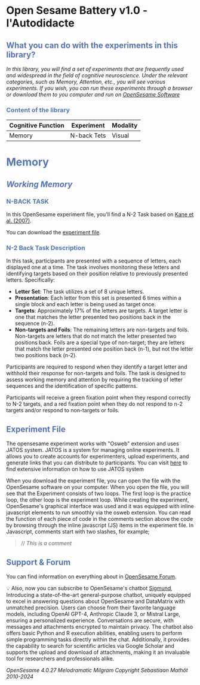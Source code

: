 # Open Sesame Battery v1.0 - l'Autodidacte
## <span style= "color: #5475B8  "> What you can do with the experiments in this library?
_In this library, you will find a set of experiments that are frequently used and widespread in the field of cognitive neuroscience.  Under the relevant categories, such as Memory, Attention, etc., you will see various experiments. If you wish, you can run these experiments through a browser or download them to you computer and run on [OpenSesame Software][OpenSesame software]_
### <span style= "color: #5475B8  "> Content of the library
|Cognitive Function|Experiment|Modality
|------------------|----------|-------|
|Memory|N-back Tets|Visual|

# <Span style="color: #5475B8  "> **Memory**

## <Span style="color: #5475B8  "> *Working Memory*

### <Span style="color: #5475B8  ">N-BACK TASK 

In this OpenSesame experiment file, you'll find a N-2 Task based on [Kane et al. (2007)].

You can download the [experiment file].
### <Span style="color: #5475B8  ">N-2 Back Task Description

In this task, participants are presented with a sequence of letters, each displayed one at a time. The task involves monitoring these letters and identifying targets based on their position relative to previously presented letters. Specifically:

- **Letter Set**: The task utilizes a set of 8 unique letters.
- **Presentation**: Each letter from this set is presented 6 times within a single block and each letter is being used as target once.
- **Targets**: Approximately 17% of the letters are targets. A target letter is one that matches the letter presented two positions back in the sequence (n-2).
- **Non-targets and Foils**: The remaining letters are non-targets and foils. Non-targets are letters that do not match the letter presented two positions back. Foils are a special type of non-target; they are letters that match the letter presented one position back (n-1), but not the letter two positions back (n-2).

Participants are required to respond when they identify a target letter and withhold their response for non-targets and foils. The task is designed to assess working memory and attention by requiring the tracking of letter sequences and the identification of specific patterns.


Participants will receive a green fixation point when they respond correctly to N-2 targets, and a red fixation point when they do not respond to n-2 targets and/or respond to non-targets or foils.
## <Span style="color: #5475B8  "> Experiment File 
The opensesame experiment works with "Osweb" extension and uses JATOS system. JATOS is a system for managing online experiments. It allows you to create accounts for experimenters, upload experiments, and generate links that you can distribute to participants.
You can visit [here] to find extensive information on how to use JATOS system 


When you download the experiment file, you can open the file with the OpenSesame software on your computer. When you open the file, you will see that the Experiment consists of two loops. The first loop is the practice loop, the other loop is the experiment loop. While creating the experiment, OpenSesame's graphical interface was used and it was equipped with inline javascript elements to run smoothly via the osweb extension.
You can read the function of each piece of code in the comments section above the code by browsing through the inline javascript (JS) items in the experiment file. In Javascript, comments start with two slashes, for example; 

> // _This is a comment_

## <span style= "color: #5475B8  "> Support & Forum
You can find information on everything about in [OpenSesame Forum]. 

 :bulb: Also, now you can subscribe to OpenSesame's chatbot [Sigmund], Introducing a state-of-the-art general-purpose chatbot, uniquely equipped to excel in answering questions about OpenSesame and DataMatrix with unmatched precision. Users can choose from their favorite language models, including OpenAI GPT-4, Anthropic Claude 3, or Mistral Large, ensuring a personalized experience. Conversations are secure, with messages and attachments encrypted to maintain privacy. The chatbot also offers basic Python and R execution abilities, enabling users to perform simple programming tasks directly within the chat. Additionally, it provides the capability to search for scientific articles via Google Scholar and supports the upload and download of attachments, making it an invaluable tool for researchers and professionals alike.




[Kane et al. (2007)]: https://pubmed.ncbi.nlm.nih.gov/17470009/
[OpenSesame software]: https://osdoc.cogsci.nl/4.0/download
[experiment file]: https://www.muratcanboyvadaoglu.com
[here]: https://osdoc.cogsci.nl/3.3/manual/osweb/jatos/
[OpenSesame Forum]: https://forum.cogsci.nl
[Sigmund]: https://sigmundai.eu/login


_OpenSesame 4.0.27 Melodramatic Milgram Copyright Sebastiaan Mathôt 2010-2024_